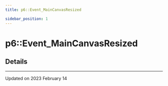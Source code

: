 ```yaml
---
title: p6::Event_MainCanvasResized

sidebar_position: 1
---
```


# p6::Event_MainCanvasResized





## Details
-------------------------------

Updated on 2023 February 14